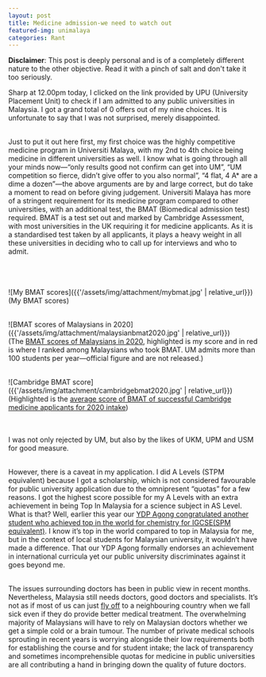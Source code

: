 ```yaml
---
layout: post
title: Medicine admission-we need to watch out
featured-img: unimalaya
categories: Rant
---
```

**Disclaimer**: This post is deeply personal and is of a completely different nature to the other objective. Read it with a pinch of salt and don't take it too seriously.


Sharp at 12.00pm today, I clicked on the link provided by UPU (University Placement Unit) to check if I am admitted to any public universities in Malaysia. I got a grand total of 0 offers out of my nine choices. It is unfortunate to say that I was not surprised, merely disappointed. <br><br>


Just to put it out here first, my first choice was the highly competitive medicine program in Universiti Malaya, with my 2nd to 4th choice being medicine in different universities as well. I know what is going through all your minds now—“only results good not confirm can get into UM”, “UM competition so fierce, didn’t give offer to you also normal”, “4 flat, 4 A* are a dime a dozen”—the above arguments are by and large correct, but do take a moment to read on before giving judgement. Universiti Malaya has more of a stringent requirement for its medicine program compared to other universities, with an additional test, the BMAT (Biomedical admission test) required. BMAT is a test set out and marked by Cambridge Assessment, with most universities in the UK requiring it for medicine applicants. As it is a standardised test taken by all applicants, it plays a heavy weight in all these universities in deciding who to call up for interviews and who to admit. <br><br><br><br>

![My BMAT scores]({{'/assets/img/attachment/mybmat.jpg' | relative_url}})<br>
(My BMAT scores) <br><br>

![BMAT scores of Malaysians in 2020]({{'/assets/img/attachment/malaysianbmat2020.jpg' | relative_url}})<br>
(The [BMAT scores of Malaysians in 2020](https://www.whatdotheyknow.com/request/bmat_2021_statistics#incoming-1775341), highlighted is my score and in red is where I ranked among Malaysians who took BMAT. UM admits more than 100 students per year—official figure and are not released.) <br><br>


![Cambridge BMAT score]({{'/assets/img/attachment/cambridgebmat2020.jpg' | relative_url}})<br>
(Highlighted is the [average score of BMAT of successful Cambridge medicine applicants for 2020 intake](https://oxbridgeapplications.com/blog/good-admissions-test-score/)) <br><br><br>


I was not only rejected by UM, but also by the likes of UKM, UPM and USM for good measure.<br><br>


However, there is a caveat in my application. I did A Levels (STPM equivalent) because I got a scholarship, which is not considered favourable for public university application due to the omnipresent “quotas” for a few reasons. I got the highest score possible for my A Levels with an extra achievement in being Top In Malaysia for a science subject in AS Level. What is that?  Well, earlier this year our [YDP Agong congratulated another student who achieved top in the world for chemistry for IGCSE(SPM equivalent)](https://www.thestar.com.my/news/nation/2021/05/04/king-proud-of-malaysias-top-in-the-world-student-for-chemistry). I know it’s top in the world compared to top in Malaysia for me, but in the context of local students for Malaysian university, it wouldn’t have made a difference. That our YDP Agong formally endorses an achievement in international curricula yet our public university discriminates against it goes beyond me. <br><br>


The issues surrounding doctors has been in public view in recent months. Nevertheless, Malaysia still needs doctors, good doctors and specialists. It’s not as if most of us can just [fly off](https://www.straitstimes.com/asia/se-asia/malaysias-home-minister-muhyiddin-yassin-recovering-in-singapore-hospital-after-surgery ) to a neighbouring country when we fall sick even if they do provide better medical treatment. The overwhelming majority of Malaysians will have to rely on Malaysian doctors whether we get a simple cold or a brain tumour. The number of private medical schools sprouting in recent years is worrying alongside their low requirements both for establishing the course and for student intake; the lack of transparency and sometimes incomprehensible quotas for medicine in public universities are all contributing a hand in bringing down the quality of future doctors. 
